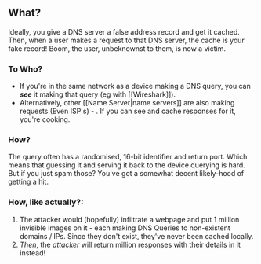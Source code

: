 ## What?
Ideally, you give a DNS server a false address record and get it cached. Then, when a user makes a request to that DNS server, the cache is your fake record! Boom, the user, unbeknownst to them, is now a victim.

### To Who?
- If you're in the same network as a device making a DNS query, you can ***see*** it making that query (eg with [[Wireshark]]).
- Alternatively, other [[Name Server|name servers]] are also making requests (Even ISP's) - . If you can see and cache responses for it, you're cooking.

### How?
The query  often has a randomised, 16-bit identifier and return port. Which means that guessing it and serving it back to the device querying is hard. But if you just spam those? You've got a somewhat decent likely-hood of getting a hit. 

### How, like actually?:
1. The attacker would (hopefully) infiltrate a webpage and put 1 million invisible images on it - each making DNS Queries to non-existent domains / IPs. Since they don't exist, they've never been cached locally.
2. *Then*, the *attacker* will return million responses with their details in it instead!

